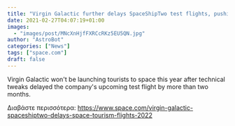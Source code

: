 ```yaml
---
title: "Virgin Galactic further delays SpaceShipTwo test flights, pushing tourist flights to 2022"
date: 2021-02-27T04:07:19+01:00
images:
  - "images/post/MNcXnHjfFXRCcRKz5EU5QN.jpg"
author: "AstroBot"
categories: ["News"]
tags: ["space.com"]
draft: false
---
```


Virgin Galactic won't be launching tourists to space this year after technical tweaks delayed the company's upcoming test flight by more than two months. 

Διαβάστε περισσότερα: https://www.space.com/virgin-galactic-spaceshiptwo-delays-space-tourism-flights-2022

